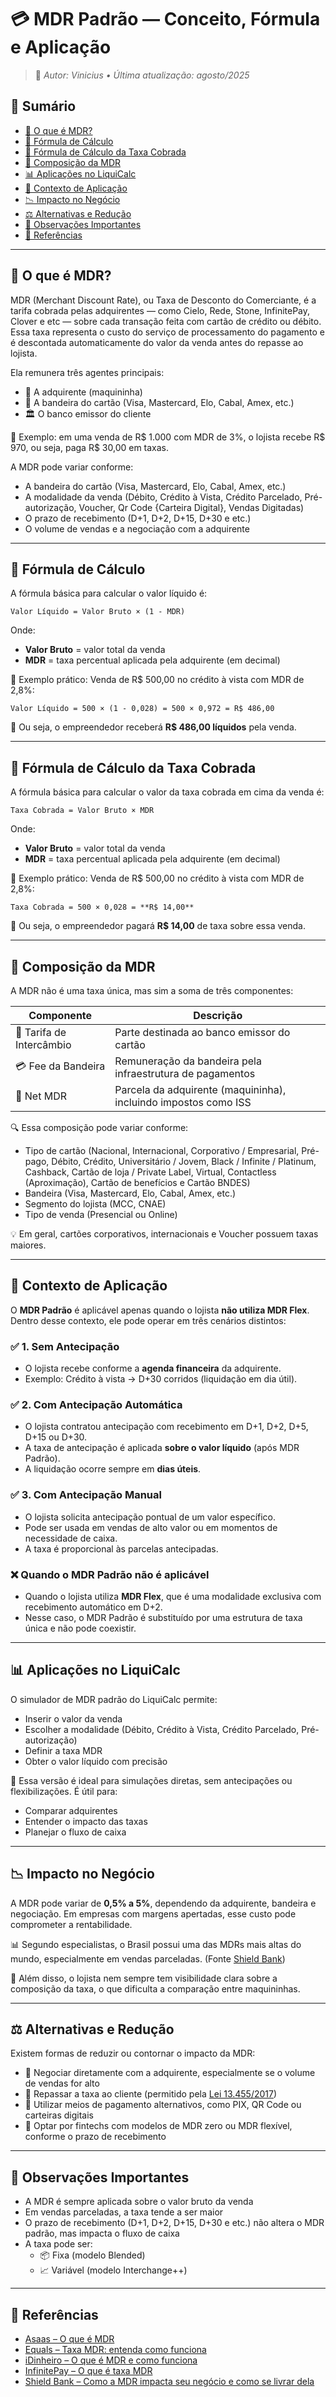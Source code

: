 # 💳 MDR Padrão — Conceito, Fórmula e Aplicação

> 📘 _Autor: Vinicius • Última atualização: agosto/2025_

## 📑 Sumário

- [🧠 O que é MDR?](#-o-que-é-mdr)
- [📐 Fórmula de Cálculo](#-fórmula-de-cálculo)
- [💸 Fórmula de Cálculo da Taxa Cobrada](#-fórmula-de-cálculo-da-taxa-cobrada)
- [🧩 Composição da MDR](#-composição-da-mdr)
- [📊 Aplicações no LiquiCalc](#-aplicações-no-liquicalc)
- [📌 Contexto de Aplicação](#-Contexto-de-Aplicação)
- [📉 Impacto no Negócio](#-impacto-no-negócio)
- [⚖️ Alternativas e Redução](#️-alternativas-e-redução)
- [📎 Observações Importantes](#-observações-importantes)
- [🔗 Referências](#-referências)

---

## 🧠 O que é MDR?

MDR (Merchant Discount Rate), ou Taxa de Desconto do Comerciante, é a tarifa cobrada pelas adquirentes — como Cielo, Rede, Stone, InfinitePay, Clover e etc — sobre cada transação feita com cartão de crédito ou débito. Essa taxa representa o custo do serviço de processamento do pagamento e é descontada automaticamente do valor da venda antes do repasse ao lojista.

Ela remunera três agentes principais:

- 🏦 A adquirente (maquininha)  
- 🏁 A bandeira do cartão (Visa, Mastercard, Elo, Cabal, Amex, etc.)  
- 🏛️ O banco emissor do cliente  

📌 Exemplo: em uma venda de R$ 1.000 com MDR de 3%, o lojista recebe R$ 970, ou seja, paga R$ 30,00 em taxas. 


A MDR pode variar conforme:

- A bandeira do cartão (Visa, Mastercard, Elo, Cabal, Amex, etc.)
- A modalidade da venda (Débito, Crédito à Vista, Crédito Parcelado, Pré-autorização, Voucher, Qr Code {Carteira Digital}, Vendas Digitadas)
- O prazo de recebimento (D+1, D+2, D+15, D+30 e etc.)  
- O volume de vendas e a negociação com a adquirente  

---

## 📐 Fórmula de Cálculo

A fórmula básica para calcular o valor líquido é:

```plaintext
Valor Líquido = Valor Bruto × (1 - MDR)
```

Onde:

- **Valor Bruto** = valor total da venda  
- **MDR** = taxa percentual aplicada pela adquirente (em decimal)

📌 Exemplo prático: Venda de R$ 500,00 no crédito à vista com MDR de 2,8%:

```plaintext
Valor Líquido = 500 × (1 - 0,028) = 500 × 0,972 = R$ 486,00
```

🔎 Ou seja, o empreendedor receberá **R$ 486,00 líquidos** pela venda.

---

## 💸 Fórmula de Cálculo da Taxa Cobrada
A fórmula básica para calcular o valor da taxa cobrada em cima da venda é:
```plaintext
Taxa Cobrada = Valor Bruto × MDR
```
Onde:  
- **Valor Bruto** = valor total da venda  
- **MDR** = taxa percentual aplicada pela adquirente (em decimal)

📌 Exemplo prático: Venda de R$ 500,00 no crédito à vista com MDR de 2,8%:  

```plaintext
Taxa Cobrada = 500 × 0,028 = **R$ 14,00**
```

🔎 Ou seja, o empreendedor pagará **R$ 14,00** de taxa sobre essa venda.

---

## 🧩 Composição da MDR

A MDR não é uma taxa única, mas sim a soma de três componentes:

| Componente               | Descrição                                                                 |
|--------------------------|---------------------------------------------------------------------------|
| 🏦 Tarifa de Intercâmbio | Parte destinada ao banco emissor do cartão                                |
| 💳 Fee da Bandeira        | Remuneração da bandeira pela infraestrutura de pagamentos                 |
| 🧾 Net MDR                | Parcela da adquirente (maquininha), incluindo impostos como ISS           |

🔍 Essa composição pode variar conforme:

- Tipo de cartão (Nacional, Internacional, Corporativo / Empresarial, Pré-pago, Débito, Crédito, Universitário / Jovem, Black / Infinite / Platinum, Cashback, Cartão de loja / Private Label, Virtual, Contactless (Aproximação), Cartão de benefícios e Cartão BNDES)
- Bandeira (Visa, Mastercard, Elo, Cabal, Amex, etc.) 
- Segmento do lojista (MCC, CNAE)  
- Tipo de venda (Presencial ou Online)

💡 Em geral, cartões corporativos, internacionais e Voucher possuem taxas maiores.

---

## 📌 Contexto de Aplicação

O **MDR Padrão** é aplicável apenas quando o lojista **não utiliza MDR Flex**. Dentro desse contexto, ele pode operar em três cenários distintos: 

### ✅ 1. Sem Antecipação 
- O lojista recebe conforme a **agenda financeira** da adquirente.
- Exemplo: Crédito à vista → D+30 corridos (liquidação em dia útil).

### ✅ 2. Com Antecipação Automática
- O lojista contratou antecipação com recebimento em D+1, D+2, D+5, D+15 ou D+30.
- A taxa de antecipação é aplicada **sobre o valor líquido** (após MDR Padrão).
- A liquidação ocorre sempre em **dias úteis**.

### ✅ 3. Com Antecipação Manual 
- O lojista solicita antecipação pontual de um valor específico.
- Pode ser usada em vendas de alto valor ou em momentos de necessidade de caixa.
- A taxa é proporcional às parcelas antecipadas.

### ❌ Quando o MDR Padrão não é aplicável 
- Quando o lojista utiliza **MDR Flex**, que é uma modalidade exclusiva com recebimento automático em D+2.
- Nesse caso, o MDR Padrão é substituído por uma estrutura de taxa única e não pode coexistir.
  
---

## 📊 Aplicações no LiquiCalc

O simulador de MDR padrão do LiquiCalc permite:

- Inserir o valor da venda  
- Escolher a modalidade (Débito, Crédito à Vista, Crédito Parcelado, Pré-autorização)
- Definir a taxa MDR  
- Obter o valor líquido com precisão  

🎯 Essa versão é ideal para simulações diretas, sem antecipações ou flexibilizações. É útil para:

- Comparar adquirentes  
- Entender o impacto das taxas  
- Planejar o fluxo de caixa  

---

## 📉 Impacto no Negócio

A MDR pode variar de **0,5% a 5%**, dependendo da adquirente, bandeira e negociação. Em empresas com margens apertadas, esse custo pode comprometer a rentabilidade.

📊 Segundo especialistas, o Brasil possui uma das MDRs mais altas do mundo, especialmente em vendas parceladas. (Fonte [Shield Bank](https://shieldbank.com.br/2024/10/20/o-que-e-taxa-mdr-como-ela-impacta-seu-negocio-e-como-se-livrar-dela/))

🚫 Além disso, o lojista nem sempre tem visibilidade clara sobre a composição da taxa, o que dificulta a comparação entre maquininhas.

---

## ⚖️ Alternativas e Redução

Existem formas de reduzir ou contornar o impacto da MDR:

- 🤝 Negociar diretamente com a adquirente, especialmente se o volume de vendas for alto  
- 💸 Repassar a taxa ao cliente (permitido pela [Lei 13.455/2017](https://www.planalto.gov.br/ccivil_03/_ato2015-2018/2017/lei/L13455.htm))  
- 📲 Utilizar meios de pagamento alternativos, como PIX, QR Code ou carteiras digitais  
- 🧪 Optar por fintechs com modelos de MDR zero ou MDR flexível, conforme o prazo de recebimento  

---

## 📎 Observações Importantes

- A MDR é sempre aplicada sobre o valor bruto da venda  
- Em vendas parceladas, a taxa tende a ser maior  
- O prazo de recebimento (D+1, D+2, D+15, D+30 e etc.) não altera o MDR padrão, mas impacta o fluxo de caixa  
- A taxa pode ser:
  - 📦 Fixa (modelo Blended)  
  - 📈 Variável (modelo Interchange++)  

---

## 🔗 Referências

- [Asaas – O que é MDR](https://blog.asaas.com/o-que-e-mdr/)  
- [Equals – Taxa MDR: entenda como funciona](https://equals.com.br/blog/taxa-mdr/)  
- [iDinheiro – O que é MDR e como funciona](https://www.idinheiro.com.br/financas-pessoais/o-que-e-mdr/)  
- [InfinitePay – O que é taxa MDR](https://blog.infinitepay.io/o-que-e-taxa-mdr/)  
- [Shield Bank – Como a MDR impacta seu negócio e como se livrar dela](https://shieldbank.com.br/blog/mdr-taxas-cartao/)  
